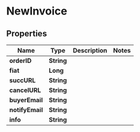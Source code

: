 
# NewInvoice

## Properties
Name | Type | Description | Notes
------------ | ------------- | ------------- | -------------
**orderID** | **String** |  | 
**fiat** | **Long** |  | 
**succURL** | **String** |  | 
**cancelURL** | **String** |  | 
**buyerEmail** | **String** |  | 
**notifyEmail** | **String** |  | 
**info** | **String** |  | 



